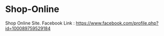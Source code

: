 # Shop-Online
Shop Online Site.
Facebook Link : https://www.facebook.com/profile.php?id=100089759529184
